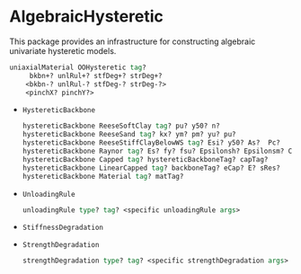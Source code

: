 # AlgebraicHysteretic

This package provides an infrastructure for constructing
algebraic univariate hysteretic models.

```tcl
uniaxialMaterial OOHysteretic tag? 
     bkbn+? unlRul+? stfDeg+? strDeg+?
    <bkbn-? unlRul-? stfDeg-? strDeg-?> 
    <pinchX? pinchY?>
```


- `HystereticBackbone`

  ```tcl
  hystereticBackbone ReeseSoftClay tag? pu? y50? n?
  hystereticBackbone ReeseSand tag? kx? ym? pm? yu? pu?
  hystereticBackbone ReeseStiffClayBelowWS tag? Esi? y50? As?  Pc?
  hystereticBackbone Raynor tag? Es? fy? fsu? Epsilonsh? Epsilonsm? C1? Ey?
  hystereticBackbone Capped tag? hystereticBackboneTag? capTag?
  hystereticBackbone LinearCapped tag? backboneTag? eCap? E? sRes?
  hystereticBackbone Material tag? matTag?
  ```

<!--
      hystereticBackbone Bilinear
        void *theBB = OPS_BilinearBackbone(rt);

      hystereticBackbone Trilinear
        void *theBB = OPS_TrilinearBackbone(rt);

      hystereticBackbone Multilinear
        void *theBB = OPS_MultilinearBackbone(rt);

      hystereticBackbone Arctangent
        void *theBB = OPS_ArctangentBackbone(rt);

      hystereticBackbone Mander
        void *theBB = OPS_ManderBackbone(rt);
-->

- `UnloadingRule`
  ```tcl
  unloadingRule type? tag? <specific unloadingRule args>
  ```

- `StiffnessDegradation`


- `StrengthDegradation`
  ```tcl
  strengthDegradation type? tag? <specific strengthDegradation args>
  ```



